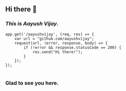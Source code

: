 ## Hi there 👋
### _This is Aayush Vijay._

```node
app.get('/aayushvijay', (req, res) => {
    var url = "github.com/aayushvijay";
    request(url, (error, response, body) => {
        if (!error && response.statusCode == 200) {
            res.send("Hi there!");
        }
    });
});
```
#
### Glad to see you here.

